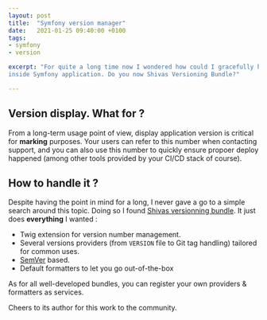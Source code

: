 ```yaml
---
layout: post
title:  "Symfony version manager"
date:   2021-01-25 09:40:00 +0100
tags:
- symfony
- version

excerpt: "For quite a long time now I wondered how could I gracefully handle version management & display
inside Symfony application. Do you now Shivas Versioning Bundle?"

---
```

## Version display. What for ?
From a long-term usage point of view, display application version is critical for __marking__ purposes.
Your users can refer to this number when contacting support, and you can also use this number to quickly ensure
propoer deploy happened (among other tools provided by your CI/CD stack of course).

## How to handle it ?
Despite having the point in mind for a long, I never gave a go to a simple search around this topic.
Doing so I found [Shivas versionning bundle](https://github.com/shivas/versioning-bundle). It just does __everything__ I wanted :
- Twig extension for version number management.
- Several versions providers (from `VERSION` file to Git tag handling) tailored for common uses.
- [SemVer](https://semver.org/) based.
- Default formatters to let you go out-of-the-box

As for all well-developed bundles, you can register your own providers & formatters as services.

Cheers to its author for this work to the community.


